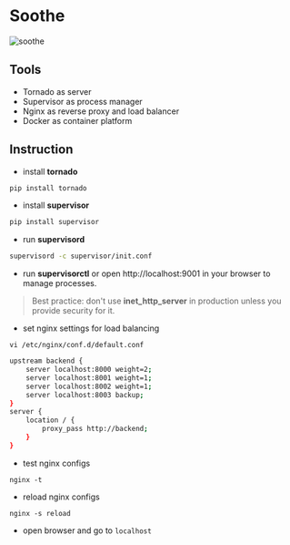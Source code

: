 # Soothe

![soothe](https://user-images.githubusercontent.com/29402115/169143389-9fa1a246-1ab0-406a-8d20-9c2c7652cd04.png)

## Tools

- Tornado as server
- Supervisor as process manager
- Nginx as reverse proxy and load balancer
- Docker as container platform

## Instruction

- install **tornado**

```bash
pip install tornado
```

- install **supervisor**

```bash
pip install supervisor
```

- run **supervisord**

```bash
supervisord -c supervisor/init.conf
```

- run **supervisorctl** or open http://localhost:9001 in your browser to manage processes.

> Best practice: don't use **inet_http_server** in production unless you provide security for it.

- set nginx settings for load balancing

`vi /etc/nginx/conf.d/default.conf`

```bash
upstream backend {
    server localhost:8000 weight=2;
    server localhost:8001 weight=1;
    server localhost:8002 weight=1;
    server localhost:8003 backup;
}
server {
    location / {
        proxy_pass http://backend;
    }
}
```

- test nginx configs

`nginx -t`

- reload nginx configs

`nginx -s reload`

- open browser and go to `localhost`

